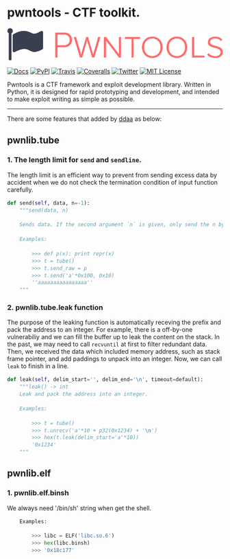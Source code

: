 # pwntools - CTF toolkit.
![pwntools logo](https://github.com/Gallopsled/pwntools/blob/stable/docs/source/logo.png?raw=true)

[![Docs](https://readthedocs.org/projects/pwntools/badge/?version=stable)](https://docs.pwntools.com/)
[![PyPI](https://img.shields.io/badge/pypi-v3.12.0-green.svg?style=flat)](https://pypi.python.org/pypi/pwntools/)
[![Travis](https://travis-ci.org/Gallopsled/pwntools.svg)](https://travis-ci.org/Gallopsled/pwntools)
[![Coveralls](https://img.shields.io/coveralls/Gallopsled/pwntools/dev.svg)](https://coveralls.io/github/Gallopsled/pwntools?branch=dev)
[![Twitter](https://img.shields.io/badge/twitter-pwntools-4099FF.svg?style=flat)](https://twitter.com/pwntools)
[![MIT License](https://img.shields.io/badge/license-MIT-blue.svg?style=flat)](http://choosealicense.com/licenses/mit/)

Pwntools is a CTF framework and exploit development library. Written in Python, it is designed for rapid prototyping and development, and intended to make exploit writing as simple as possible.

* * *

There are some features that added by [ddaa](http://ddaa.tw) as below:

## pwnlib.tube
### 1. The length limit for `send` and `sendline`.
The length limit is an efficient way to prevent from sending excess data by accident when we do not check the termination condition of input function carefully. 

```python
def send(self, data, n=-1):
    """send(data, n)

    Sends data. If the second argument `n` is given, only send the n bytes of data.

    Examples:

        >>> def p(x): print repr(x)
        >>> t = tube()
        >>> t.send_raw = p
        >>> t.send('a'*0x100, 0x10)
        ''aaaaaaaaaaaaaaaa''
    """
```

### 2. pwnlib.tube.leak function
The purpose of the leaking function is automatically receving the prefix and pack the address to an integer. For example, there is a off-by-one vulnerabiliy and we can fill the buffer up to leak the content on the stack. In the past, we may need to call `recvuntil` at first to filter redundant data. Then, we received the data which included memory address, such as stack frame pointer, and add paddings to unpack into an integer. Now, we can call `leak` to finish in a line.

```python
def leak(self, delim_start='', delim_end='\n', timeout=default):
    """leak() -> int
    Leak and pack the address into an integer.

    Examples:

        >>> t = tube()
        >>> t.unrecv('a'*10 + p32(0x1234) + '\n')
        >>> hex(t.leak(delim_start='a'*10))
        '0x1234'
    """
```

## pwnlib.elf
### 1. pwnlib.elf.binsh
We always need '/bin/sh' string when get the shell.

```python
    Examples:

        >>> libc = ELF('libc.so.6')
        >>> hex(libc.binsh)
        >>> '0x18c177'
```
